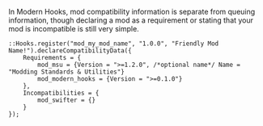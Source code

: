 In Modern Hooks, mod compatibility information is separate from queuing information, though declaring a mod as a requirement or stating that your mod is incompatible is still very simple.



```squirrel
::Hooks.register("mod_my_mod_name", "1.0.0", "Friendly Mod Name!").declareCompatibilityData({
	Requirements = {
		mod_msu = {Version = ">=1.2.0", /*optional name*/ Name = "Modding Standards & Utilities"}
		mod_modern_hooks = {Version = ">=0.1.0"}
	},
	Incompatibilities = {
		mod_swifter = {}
	}
});
```

